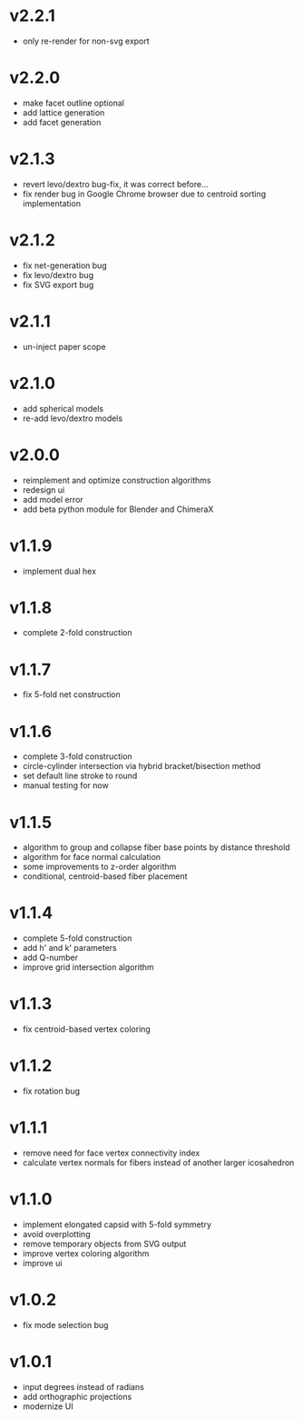 # v2.2.1

-   only re-render for non-svg export

# v2.2.0

-   make facet outline optional
-   add lattice generation
-   add facet generation

# v2.1.3

-   revert levo/dextro bug-fix, it was correct before...
-   fix render bug in Google Chrome browser due to centroid sorting implementation

# v2.1.2

-   fix net-generation bug
-   fix levo/dextro bug
-   fix SVG export bug

# v2.1.1

-   un-inject paper scope

# v2.1.0

-   add spherical models
-   re-add levo/dextro models

# v2.0.0

-   reimplement and optimize construction algorithms
-   redesign ui
-   add model error
-   add beta python module for Blender and ChimeraX

# v1.1.9

-   implement dual hex

# v1.1.8

-   complete 2-fold construction

# v1.1.7

-   fix 5-fold net construction

# v1.1.6

-   complete 3-fold construction
-   circle-cylinder intersection via hybrid bracket/bisection method
-   set default line stroke to round
-   manual testing for now

# v1.1.5

-   algorithm to group and collapse fiber base points by distance threshold
-   algorithm for face normal calculation
-   some improvements to z-order algorithm
-   conditional, centroid-based fiber placement

# v1.1.4

-   complete 5-fold construction
-   add h' and k' parameters
-   add Q-number
-   improve grid intersection algorithm

# v1.1.3

-   fix centroid-based vertex coloring

# v1.1.2

-   fix rotation bug

# v1.1.1

-   remove need for face vertex connectivity index
-   calculate vertex normals for fibers instead of another larger icosahedron

# v1.1.0

-   implement elongated capsid with 5-fold symmetry
-   avoid overplotting
-   remove temporary objects from SVG output
-   improve vertex coloring algorithm
-   improve ui

# v1.0.2

-   fix mode selection bug

# v1.0.1

-   input degrees instead of radians
-   add orthographic projections
-   modernize UI
